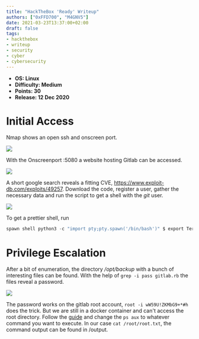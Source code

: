 ```yaml
---
title: "HackTheBox 'Ready' Writeup"
authors: ["0xFFD700", "M4GNV5"]
date: 2021-03-23T13:37:00+02:00
draft: false
tags:
- hackthebox
- writeup
- security
- cyber
- cybersecurity
---
```


- **OS: Linux**
- **Difficulty: Medium**
- **Points: 30**
- **Release: 12 Dec 2020**

# Initial Access

Nmap shows an open ssh and onscreen port.

![](/images/htb-ready1.png)

With the Onscreenport <ip>:5080 a website hosting Gitlab can be accessed.

![](/images/htb-ready2.png)

A short google search reveals a fitting CVE, https://www.exploit-db.com/exploits/49257. Download the code, register a user, gather the necessary data and run the script to get a shell with the *git* user.

![](/images/htb-ready3.png)

To get a prettier shell, run 
```python
spawn shell python3 -c "import pty;pty.spawn('/bin/bash')" $ export Term=xterm
```
# Privilege Escalation


After a bit of enumeration, the directory */opt/backup* with a bunch of interesting files can be found. With the help of ```grep -i pass gitlab.rb``` the files reveal a password.

![](/images/htb-ready4.png)

The password works on the gitlab root account, ```root -i wW59U!ZKMbG9+*#h``` does the trick. But we are still in a docker container and can't access the root directory. Follow the [guide](https://betterprogramming.pub/escaping-docker-privileged-containers-a7ae7d17f5a1) and change the ```ps aux``` to whatever command you want to execute. In our case ```cat /root/root.txt```, the command output can be found in /output.
